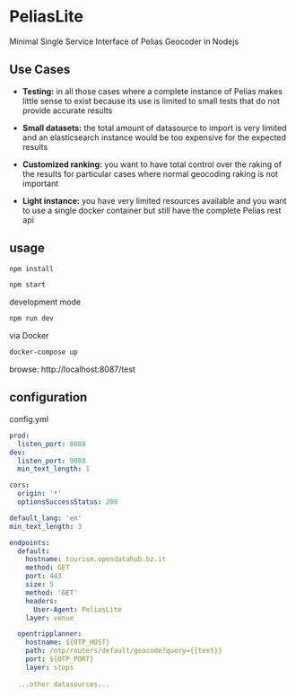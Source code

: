 # PeliasLite

Minimal Single Service Interface of Pelias Geocoder in Nodejs

## Use Cases

- **Testing:** in all those cases where a complete instance of Pelias makes little sense to exist because its use is limited to small tests that do not provide accurate results

- **Small datasets:** the total amount of datasource to import is very limited and an elasticsearch instance would be too expensive for the expected results

- **Customized ranking:** you want to have total control over the raking of the results for particular cases where normal geocoding raking is not important

- **Light instance:** you have very limited resources available and you want to use a single docker container but still have the complete Pelias rest api


## usage

```bash
npm install

npm start
```

development mode

```bash
npm run dev
```

via Docker
```bash
docker-compose up
```

browse: http://localhost:8087/test

## configuration

config.yml

```yaml
prod:
  listen_port: 8088
dev:
  listen_port: 9088
  min_text_length: 1

cors:
  origin: '*'
  optionsSuccessStatus: 200

default_lang: 'en'
min_text_length: 3

endpoints:
  default:
    hostname: tourism.opendatahub.bz.it
    method: GET
    port: 443
    size: 5
    method: 'GET'
    headers:
      User-Agent: PeliasLite
    layer: venue

  opentripplanner:
    hostname: ${OTP_HOST}
    path: /otp/routers/default/geocode?query={{text}}
    port: ${OTP_PORT}
    layer: stops
  
  ...other datasources...
```
